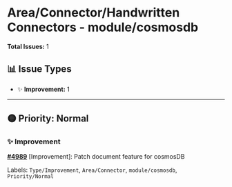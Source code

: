 # Area/Connector/Handwritten Connectors - module/cosmosdb

**Total Issues:** 1

## 📊 Issue Types

- ✨ **Improvement:** 1

---

## 🟡 Priority: Normal

### ✨ Improvement

**[#4989](https://github.com/ballerina-platform/ballerina-library/issues/4989)** [Improvement]: Patch document feature for cosmosDB

Labels: `Type/Improvement`, `Area/Connector`, `module/cosmosdb`, `Priority/Normal`

